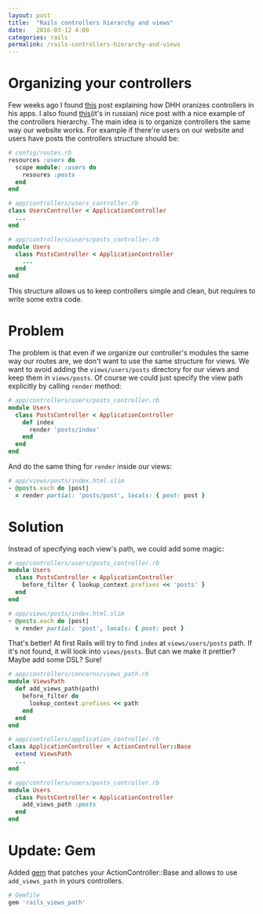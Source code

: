 ```yaml
---
layout: post
title:  "Rails controllers hierarchy and views"
date:   2016-03-12 4:00
categories: rails
permalink: /rails-controllers-hierarchy-and-views
---
```


# Organizing your controllers

Few weeks ago I found [this](http://jeromedalbert.com/how-dhh-organizes-his-rails-controllers/) post explaining how DHH oranizes controllers in his apps. I also found [this](https://habrahabr.ru/post/136461/)(it's in russian) nice post with a nice example of the controllers hierarchy. The main idea is to organize controllers the same way our website works. For example if there're users on our website and users have posts the controllers structure should be:

```ruby
# config/routes.rb
resources :users do
  scope module: :users do
    resoures :posts
  end
end

# app/controllers/users_controller.rb
class UsersController < ApplicationController
  ...
end

# app/controllers/users/posts_controller.rb
module Users
  class PostsController < ApplicationController
    ...
  end
end
```
  
This structure allows us to keep controllers simple and clean, but requires to write some extra code.

# Problem

The problem is that even if we organize our controller's modules the same way our routes are, we don't want to use the same structure for views. We want to avoid adding the `views/users/posts` directory for our views and keep them in `views/posts`. Of course we could just specify the view path explicitly by calling `render` method:

```ruby
# app/controllers/users/posts_controller.rb
module Users
  class PostsController < ApplicationController
    def index
      render 'posts/index'
    end
  end
end
```

And do the same thing for `render` inside our views:

```ruby
# app/views/posts/index.html.slim
- @posts.each do |post|
  = render partial: 'posts/post', locals: { post: post }
```

# Solution

Instead of specifying each view's path, we could add some magic:

```ruby
# app/controllers/users/posts_controller.rb
module Users
  class PostsController < ApplicationController
    before_filter { lookup_context.prefixes << 'posts' }
  end
end

# app/views/posts/index.html.slim
- @posts.each do |post|
  = render partial: 'post', locals: { post: post }
```

That's better! At first Rails will try to find `index` at `views/users/posts` path. If it's not found, it will look into `views/posts`. But can we make it prettier? Maybe add some DSL? Sure!

```ruby
# app/controllers/concerns/views_path.rb
module ViewsPath
  def add_views_path(path)
    before_filter do
      lookup_context.prefixes << path
    end
  end
end

# app/controllers/application_controller.rb
class ApplicationController < ActionController::Base
  extend ViewsPath
  ...
end

# app/controllers/users/posts_controller.rb
module Users
  class PostsController < ApplicationController
    add_views_path :posts
  end
end
```

# Update: Gem

Added [gem](https://github.com/thepry/rails_views_path) that patches your ActionController::Base and allows to use `add_views_path` in yours controllers.

```ruby
# Gemfile
gem 'rails_views_path'
```
